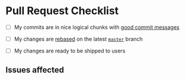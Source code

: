 # Pull Request Checklist 

* [ ] My commits are in nice logical chunks with [good commit messages](http://chris.beams.io/posts/git-commit/)
* [ ] My changes are [rebased](https://medium.freecodecamp.org/git-rebase-and-the-golden-rule-explained-70715eccc372) on the latest [`master`](https://github.com/konstantinullrich/yatla/tree/master) branch
* [ ] My changes are ready to be shipped to users


## Issues affected
<!-- Use 'Fixes #1' for Bug fixes and 'Closes #1' for every other issue affected--!>
